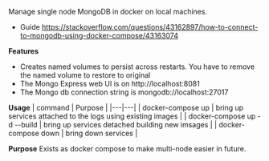 Manage single node MongoDB in docker on local machines. 
* Guide https://stackoverflow.com/questions/43162897/how-to-connect-to-mongodb-using-docker-compose/43163074

**Features**
* Creates named volumes to persist across restarts.  You have to remove the named volume to restore to original
* The Mongo Express web UI is on http://localhost:8081
* The Mongo db connection string is mongodb://localhost:27017

**Usage**
| command  | Purpose  |
|---|---|
| docker-compose up             | bring up services attached to the logs using existing images |
| docker-compose up -d --build  | bring up services detached building new imsages |
| docker-compose down           | bring down services  | 

**Purpose**
Exists as docker compose to make multi-node easier in future.